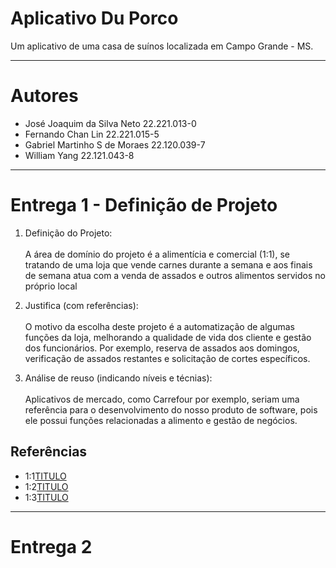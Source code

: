 # Aplicativo Du Porco

Um aplicativo de uma casa de suínos localizada em Campo Grande - MS.

---

# Autores

- José Joaquim da Silva Neto 22.221.013-0
- Fernando Chan Lin 22.221.015-5
- Gabriel Martinho S de Moraes 22.120.039-7
- William Yang 22.121.043-8

---

# Entrega 1 - Definição de Projeto

1. Definição do Projeto: <br><br>
A área de domínio do projeto é a alimentícia e comercial (1:1), se tratando de uma loja que vende carnes durante a semana e aos finais de semana atua com a venda de assados e outros alimentos servidos no próprio local

2. Justifica (com referências): <br><br>
O motivo da escolha deste projeto é a automatização de algumas funções da loja, melhorando a qualidade de vida dos cliente e gestão dos funcionários. Por exemplo, reserva de assados aos domingos, verificação de assados restantes e solicitação de cortes específicos.

3. Análise de reuso (indicando níveis e técnias): <br><br>
Aplicativos de mercado, como Carrefour por exemplo, seriam uma referência para o desenvolvimento do nosso produto de software, pois ele possui funções relacionadas a alimento e gestão de negócios.


## Referências

 - 1:1[TITULO](LINK)
 - 1:2[TITULO](LINK)
 - 1:3[TITULO](LINK)

---

# Entrega 2

<!--
 Table of Contents

1. [My first title](#my-first-title)
2. [My second title](#my-second-title)
## My first title
Some text.
## My second title
-->
